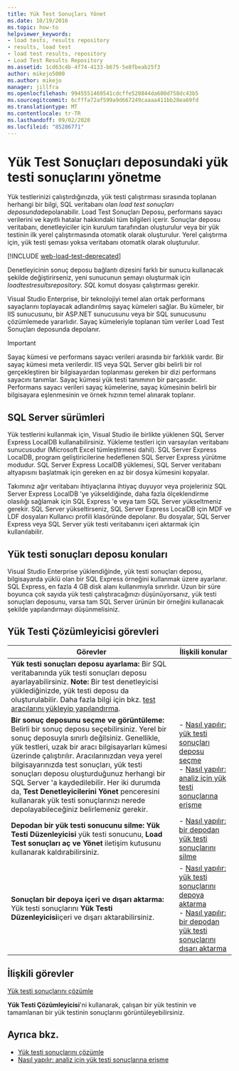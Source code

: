 ```yaml
---
title: Yük Test Sonuçları Yönet
ms.date: 10/19/2016
ms.topic: how-to
helpviewer_keywords:
- load tests, results repository
- results, load test
- load test results, repository
- Load Test Results Repository
ms.assetid: 1cd63c4b-4f74-4133-b675-5e8fbeab25f3
author: mikejo5000
ms.author: mikejo
manager: jillfra
ms.openlocfilehash: 9945551469541cdcffe520844da600d758dc43b5
ms.sourcegitcommit: 6cfffa72af599a9d667249caaaa411bb28ea69fd
ms.translationtype: MT
ms.contentlocale: tr-TR
ms.lasthandoff: 09/02/2020
ms.locfileid: "85286771"
---
```

# <a name="manage-load-test-results-in-the-load-test-results-repository"></a>Yük Test Sonuçları deposundaki yük testi sonuçlarını yönetme

Yük testlerinizi çalıştırdığınızda, yük testi çalıştırması sırasında toplanan herhangi bir bilgi, SQL veritabanı olan *load test sonuçları deposunda*depolanabilir. Load Test Sonuçları Deposu, performans sayacı verilerini ve kayıtlı hatalar hakkındaki tüm bilgileri içerir. Sonuçlar deposu veritabanı, denetleyiciler için kurulum tarafından oluşturulur veya bir yük testinin ilk yerel çalıştırmasında otomatik olarak oluşturulur. Yerel çalıştırma için, yük testi şeması yoksa veritabanı otomatik olarak oluşturulur.

[!INCLUDE [web-load-test-deprecated](includes/web-load-test-deprecated.md)]

Denetleyicinin sonuç deposu bağlantı dizesini farklı bir sunucu kullanacak şekilde değiştirirseniz, yeni sunucunun şemayı oluşturmak için *loadtestresultsrepository. SQL* komut dosyası çalıştırması gerekir.

Visual Studio Enterprise, bir teknolojiyi temel alan ortak performans sayaçlarını toplayacak adlandırılmış sayaç kümeleri sağlar. Bu kümeler, bir IIS sunucusunu, bir ASP.NET sunucusunu veya bir SQL sunucusunu çözümlemede yararlıdır. Sayaç kümeleriyle toplanan tüm veriler Load Test Sonuçları deposunda depolanır.

> [!IMPORTANT]
> Sayaç kümesi ve performans sayacı verileri arasında bir farklılık vardır. Bir sayaç kümesi meta verilerdir. IIS veya SQL Server gibi belirli bir rol gerçekleştiren bir bilgisayardan toplanması gereken bir dizi performans sayacını tanımlar. Sayaç kümesi yük testi tanımının bir parçasıdır. Performans sayacı verileri sayaç kümelerine, sayaç kümesinin belirli bir bilgisayara eşlenmesinin ve örnek hızının temel alınarak toplanır.

## <a name="sql-server-versions"></a>SQL Server sürümleri

Yük testlerini kullanmak için, Visual Studio ile birlikte yüklenen SQL Server Express LocalDB kullanabilirsiniz. Yükleme testleri için varsayılan veritabanı sunucusudur (Microsoft Excel tümleştirmesi dahil). SQL Server Express LocalDB, program geliştiricilerine hedeflenen SQL Server Express yürütme modudur. SQL Server Express LocalDB yüklemesi, SQL Server veritabanı altyapısını başlatmak için gereken en az bir dosya kümesini kopyalar.

Takımınız ağır veritabanı ihtiyaçlarına ihtiyaç duyuyor veya projeleriniz SQL Server Express LocalDB 'ye yükseldiğinde, daha fazla ölçeklendirme olasılığı sağlamak için SQL Express 'e veya tam SQL Server yükseltmeniz gerekir. SQL Server yükseltirseniz, SQL Server Express LocalDB için MDF ve LDF dosyaları Kullanıcı profili klasöründe depolanır. Bu dosyalar, SQL Server Express veya SQL Server yük testi veritabanını içeri aktarmak için kullanılabilir.

## <a name="load-test-results-store-considerations"></a>Yük testi sonuçları deposu konuları

Visual Studio Enterprise yüklendiğinde, yük testi sonuçları deposu, bilgisayarda yüklü olan bir SQL Express örneğini kullanmak üzere ayarlanır. SQL Express, en fazla 4 GB disk alanı kullanımıyla sınırlıdır. Uzun bir süre boyunca çok sayıda yük testi çalıştıracağınızı düşünüyorsanız, yük testi sonuçları deposunu, varsa tam SQL Server ürünün bir örneğini kullanacak şekilde yapılandırmayı düşünmelisiniz.

## <a name="load-test-analyzer-tasks"></a>Yük Testi Çözümleyicisi görevleri

|Görevler|İlişkili konular|
|-|-----------------------|
|**Yük testi sonuçları deposu ayarlama:** Bir SQL veritabanında yük testi sonuçları deposu ayarlayabilirsiniz. **Note:**  Bir test denetleyicisi yüklediğinizde, yük testi deposu da oluşturulabilir. Daha fazla bilgi için bkz. [test aracılarını yükleyip yapılandırma](../test/lab-management/install-configure-test-agents.md).||
|**Bir sonuç deposunu seçme ve görüntüleme:** Belirli bir sonuç deposu seçebilirsiniz. Yerel bir sonuç deposuyla sınırlı değilsiniz. Genellikle, yük testleri, uzak bir aracı bilgisayarları kümesi üzerinde çalıştırılır. Aracılarınızdan veya yerel bilgisayarınızda test sonuçları, yük testi sonuçları deposu oluşturduğunuz herhangi bir SQL Server 'a kaydedilebilir. Her iki durumda da, **Test Denetleyicilerini Yönet** penceresini kullanarak yük testi sonuçlarınızı nerede depolayabileceğiniz belirlemeniz gerekir.|-   [Nasıl yapılır: yük testi sonuçları deposu seçme](../test/how-to-select-a-load-test-results-repository.md)<br />-   [Nasıl yapılır: analiz için yük testi sonuçlarına erişme](../test/how-to-access-load-test-results-for-analysis.md)|
|**Depodan bir yük testi sonucunu silme:** **Yük Testi Düzenleyicisi** yük testi sonucunu, **Load Test sonuçları aç ve Yönet** iletişim kutusunu kullanarak kaldırabilirsiniz.|-   [Nasıl yapılır: bir depodan yük testi sonuçlarını silme](../test/how-to-delete-load-test-results-from-a-repository.md)|
|**Sonuçları bir depoya içeri ve dışarı aktarma:** Yük testi sonuçlarını **Yük Testi Düzenleyicisi**içeri ve dışarı aktarabilirsiniz.|-   [Nasıl yapılır: yük testi sonuçlarını depoya aktarma](../test/how-to-import-load-test-results-into-a-repository.md)<br />-   [Nasıl yapılır: bir depodan yük testi sonuçlarını dışarı aktarma](../test/how-to-export-load-test-results-from-a-repository.md)|

## <a name="related-tasks"></a>İlişkili görevler

[Yük testi sonuçlarını çözümle](../test/analyze-load-test-results-using-the-load-test-analyzer.md)

**Yük Testi Çözümleyicisi**'ni kullanarak, çalışan bir yük testinin ve tamamlanan bir yük testinin sonuçlarını görüntüleyebilirsiniz.

## <a name="see-also"></a>Ayrıca bkz.

- [Yük testi sonuçlarını çözümle](../test/analyze-load-test-results-using-the-load-test-analyzer.md)
- [Nasıl yapılır: analiz için yük testi sonuçlarına erişme](../test/how-to-access-load-test-results-for-analysis.md)
